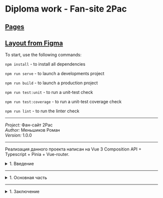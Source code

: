 # Diploma work - Fan-site 2Pac

## [Pages](https://diploma-gb-project-2-pac.vercel.app/)

## [Layout from Figma](https://www.figma.com/file/c8Fy4sadzvhQk2jozDj1tn/%D0%9C%D0%B0%D0%BA%D0%B5%D1%82?type=design&node-id=759%3A314&mode=design&t=Q5YPuOzzg4Oaue88-1)


To start, use the following commands:

`npm install` - to install all dependencies

`npm run serve` - to launch a developments project

`npm run build` - to launch a production project

`npm run test:unit` - to run a unit-test check

`npm run test:coverage` - to run a unit-test coverage check

`npm run lint` - to run the linter check

---

<em>Project: </em>Фан-сайт 2Pac<br />
<em>Author: </em>Меньшиков Роман<br />
<em>Version: </em>1.0.0<br />

---

Реализация данного проекта написан на Vue 3 Composition API + Typescript + Pinia + Vue-router.

<details>
<summary>1. Введение</summary>

Дипломный проект “Создание информационного веб-сайта про хип-хоп исполнителя Тупака Шакура” представляет собой разработку сайта, посвященного известному рэп-исполнителю Тупаку Шакуру. Веб-сайт может содержать информацию о жизни и карьере артиста, его музыкальных достижениях, альбомах, текстах песен, интервью, видеоматериалах, фотографиях, а также о влиянии, которое он оказал на современную музыкальную сцену и культуру в целом.

</details>

---

<details>
<summary>1. Основная часть</summary>

---

<details>
<summary>1.1 Основы создания сайта</summary>

Веб-страница – это информационный ресурс всемирной паутины. Представляет собой текстовый файл, содержащий код. Просмотр веб-страниц осуществляется с помощью браузера. При просмотре веб-страниц через браузер исходный код интерпретируется, и пользователь видит контент. Несколько веб-страниц, связанных между собой логически, называются веб-сайтом.
Фан-сайт Тупака Шакура относится к контентным порталам. Контентный сайт – это любой информационный ресурс, на котором опубликованы полезные для пользователей статьи, фото, видео и аудиоматериалы.

</details>

---

<details>
<summary>1.2 Инструменты</summary>

1. DevTools
2. VS Сode
3. ESLint
4. Prettier
5. Figma
6. HTML5 Video + Audio
7. YouTube Frame
8. Git
9. GitHub
10. Firebase
11. Тестирование (фреймворк Jest)

</details>

---

<details>
<summary>1.3 Технологии</summary>

1. HTML (фреймворк Pug), метод БЭМ
2. CSS (фреймворк SASS)
3. JavaScript (фреймворк Vue 3 composition API)
4. Pinia
5. TypeScript

</details>

---

<details>
<summary>1.3 Структура</summary>

- .vscode - папка, содержащая конфигурационные файлы для Visual Studio Code.
- node_modules - в этой папке лежат коды и исполняемые файлы установленных внешних модулей.
- coverage - папка для хранения результатов измерения покрытия кода тестами.
- pixel-perfect – папка с изображениями макетов из Figma.
- public - здесь лежат файлы, которые используются в проекте, но при сборке будут скопированы без изменений.
- src - папка со исходным кодом проекта. Здесь лежит вся логика приложения.
- src/assets - здесь лежат изображения и css файлы со стилями.
- src/components - папка, содержащая отдельные Vue компоненты в виде файлов с расширением vue.
- src/data – папка, содержащая данные из БД.
- src/interfaces – папка содержит интерфейсы в TypeScript.
- src/routers – в этой папке содержится конфигурация маршрутов.
- src/stores - в этой папке содержится состояние хранилища данных.
- src/views - папка, содержащая страницы Vue в виде файлов с расширением vue.
- src/App.vue - корневой компонент приложения, все остальные компоненты будут добавляться внутри него.
- src/main.ts - входной файл проекта во Vue.
- src/views/shims-vue.d.ts - файл типовых объявлений для модуля Vue в проекте.
- src/unit - папка, содержащая файлы тестировании с использованием фреймворка Jest.

</details>

</details>

---

<details>
<summary>1. Заключение</summary>

Веб-сайт о Тупаке может быть платформой для изучения его влияния на общество. Может стать местом встречи для любителей и исследователей его творчества, что способствует созданию сообщества, заинтересованного в изучении и сохранении наследия Тупака Шакура. Для создания веб-сайта были использованы современные технологии и дизайн, чтобы обеспечить удобство использования и привлечь разнообразную аудиторию.

</details>


